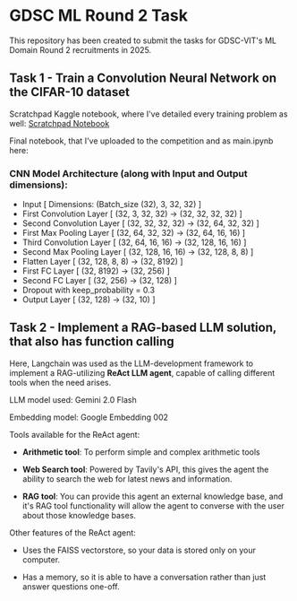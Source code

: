 # GDSC ML Round 2 Task

This repository has been created to submit the tasks for GDSC-VIT's ML Domain Round 2 recruitments in 2025.

## Task 1 - Train a Convolution Neural Network on the CIFAR-10 dataset

Scratchpad Kaggle notebook, where I've detailed every training problem as well: [Scratchpad Notebook](https://www.kaggle.com/code/utkmal/cifar-10-using-self-trained-cnn/)

Final notebook, that I've uploaded to the competition and as main.ipynb here: 

### CNN Model Architecture (along with Input and Output dimensions):

* Input [ Dimensions: (Batch_size (32), 3, 32, 32) ]
* First Convolution Layer [ (32, 3, 32, 32) -> (32, 32, 32, 32) ]
* Second Convolution Layer [ (32, 32, 32, 32) -> (32, 64, 32, 32) ]
* First Max Pooling Layer [ (32, 64, 32, 32) -> (32, 64, 16, 16) ]
* Third Convolution Layer [ (32, 64, 16, 16) -> (32, 128, 16, 16) ]
* Second Max Pooling Layer [ (32, 128, 16, 16) -> (32, 128, 8, 8) ]
* Flatten Layer [ (32, 128, 8, 8) -> (32, 8192) ]
* First FC Layer [ (32, 8192) -> (32, 256) ]
* Second FC Layer [ (32, 256) -> (32, 128) ]
* Dropout with keep_probability = 0.3
* Output Layer [ (32, 128) -> (32, 10) ]

## Task 2 - Implement a RAG-based LLM solution, that also has function calling

Here, Langchain was used as the LLM-development framework to implement a RAG-utilizing **ReAct LLM agent**, capable of calling different tools when the need arises.

LLM model used: Gemini 2.0 Flash

Embedding model: Google Embedding 002

Tools available for the ReAct agent:

* **Arithmetic tool**: To perform simple and complex arithmetic tools

* **Web Search tool**: Powered by Tavily's API, this gives the agent the ability to search the web for latest news and information.

* **RAG tool**: You can provide this agent an external knowledge base, and it's RAG tool functionality will allow the agent to converse with the user about those knowledge bases.
  
Other features of the ReAct agent:

* Uses the FAISS vectorstore, so your data is stored only on your computer.

* Has a memory, so it is able to have a conversation rather than just answer questions one-off.

